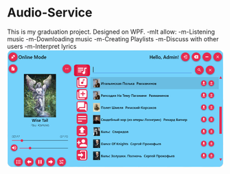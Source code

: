 # Audio-Service
This is my graduation project. Designed on WPF. 
-mIt allow:
-m-Listening music
-m-Downloading music
-m-Creating Playlists
-m-Discuss with other users
-m-Interpret lyrics
![Image alt](https://github.com/Electrosonne/Audio-Service/raw/master/Screen.png)
